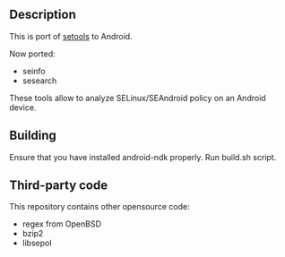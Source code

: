 ## Description

This is port of [setools][1] to Android.

Now ported:

 * seinfo
 * sesearch

These tools allow to analyze SELinux/SEAndroid policy on an Android device.

[1]: http://oss.tresys.com/projects/setools


## Building

Ensure that you have installed android-ndk properly. Run build.sh script.


## Third-party code

This repository contains other opensource code:

 * regex from OpenBSD
 * bzip2
 * libsepol
